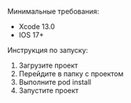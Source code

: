 Минимальные требования:
 - Xcode 13.0
 - IOS 17+

Инструкция по запуску:
1. Загрузите проект
2. Перейдите в папку с проектом
3. Выполните pod install
4. Запустите проект
